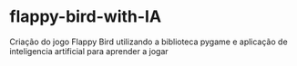 # flappy-bird-with-IA
Criação do jogo Flappy Bird utilizando a biblioteca pygame e aplicação de inteligencia artificial para aprender a jogar

